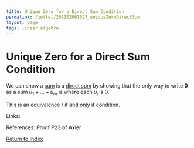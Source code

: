 ```yaml
---
title: Unique Zero for a Direct Sum Condition
permalink: /zettel/202102061527_uniqueZeroDirectSum
layout: page
tags: linear algebra
---
```

# Unique Zero for a Direct Sum Condition

We can show a [sum](202102061453_sumOfSubsetsDefinition) is a [direct sum](202102061512_directSumDefinition) by showing that 
the only way to write $\mathbf{0}$ as a sum $u_1 + \ldots + u_m$ is where each $u_j$ is $0$. 

This is an equivalence / if and only if condition.

Links: 

References: Proof P23 of Axler

[Return to Index](index)